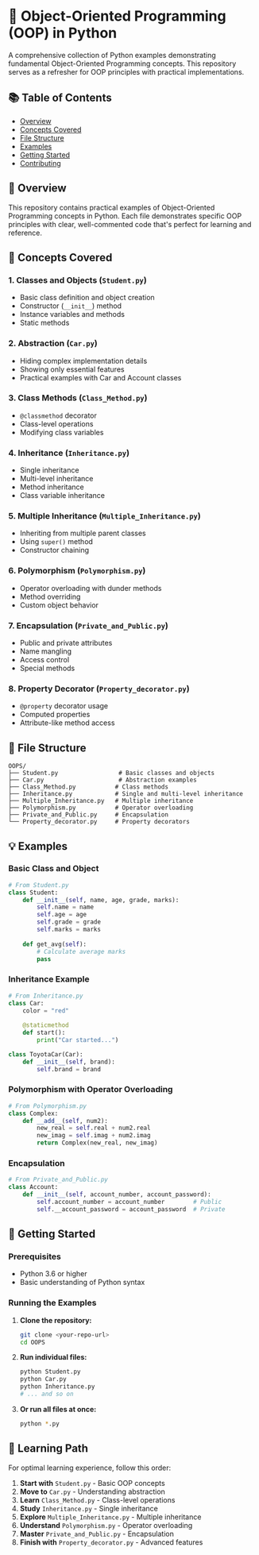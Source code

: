 # 🐍 Object-Oriented Programming (OOP) in Python

A comprehensive collection of Python examples demonstrating fundamental Object-Oriented Programming concepts. This repository serves as a refresher for OOP principles with practical implementations.

## 📚 Table of Contents

- [Overview](#overview)
- [Concepts Covered](#concepts-covered)
- [File Structure](#file-structure)
- [Examples](#examples)
- [Getting Started](#getting-started)
- [Contributing](#contributing)

## 🎯 Overview

This repository contains practical examples of Object-Oriented Programming concepts in Python. Each file demonstrates specific OOP principles with clear, well-commented code that's perfect for learning and reference.

## 🧠 Concepts Covered

### 1. **Classes and Objects** (`Student.py`)
- Basic class definition and object creation
- Constructor (`__init__`) method
- Instance variables and methods
- Static methods

### 2. **Abstraction** (`Car.py`)
- Hiding complex implementation details
- Showing only essential features
- Practical examples with Car and Account classes

### 3. **Class Methods** (`Class_Method.py`)
- `@classmethod` decorator
- Class-level operations
- Modifying class variables

### 4. **Inheritance** (`Inheritance.py`)
- Single inheritance
- Multi-level inheritance
- Method inheritance
- Class variable inheritance

### 5. **Multiple Inheritance** (`Multiple_Inheritance.py`)
- Inheriting from multiple parent classes
- Using `super()` method
- Constructor chaining

### 6. **Polymorphism** (`Polymorphism.py`)
- Operator overloading with dunder methods
- Method overriding
- Custom object behavior

### 7. **Encapsulation** (`Private_and_Public.py`)
- Public and private attributes
- Name mangling
- Access control
- Special methods

### 8. **Property Decorator** (`Property_decorator.py`)
- `@property` decorator usage
- Computed properties
- Attribute-like method access

## 📁 File Structure

```
OOPS/
├── Student.py                 # Basic classes and objects
├── Car.py                     # Abstraction examples
├── Class_Method.py           # Class methods
├── Inheritance.py            # Single and multi-level inheritance
├── Multiple_Inheritance.py   # Multiple inheritance
├── Polymorphism.py           # Operator overloading
├── Private_and_Public.py     # Encapsulation
└── Property_decorator.py     # Property decorators
```

## 💡 Examples

### Basic Class and Object
```python
# From Student.py
class Student:
    def __init__(self, name, age, grade, marks):
        self.name = name
        self.age = age
        self.grade = grade
        self.marks = marks
    
    def get_avg(self):
        # Calculate average marks
        pass
```

### Inheritance Example
```python
# From Inheritance.py
class Car:
    color = "red"
    
    @staticmethod
    def start():
        print("Car started...")

class ToyotaCar(Car):
    def __init__(self, brand):
        self.brand = brand
```

### Polymorphism with Operator Overloading
```python
# From Polymorphism.py
class Complex:
    def __add__(self, num2):
        new_real = self.real + num2.real
        new_imag = self.imag + num2.imag
        return Complex(new_real, new_imag)
```

### Encapsulation
```python
# From Private_and_Public.py
class Account:
    def __init__(self, account_number, account_password):
        self.account_number = account_number        # Public
        self.__account_password = account_password  # Private
```

## 🚀 Getting Started

### Prerequisites
- Python 3.6 or higher
- Basic understanding of Python syntax

### Running the Examples

1. **Clone the repository:**
   ```bash
   git clone <your-repo-url>
   cd OOPS
   ```

2. **Run individual files:**
   ```bash
   python Student.py
   python Car.py
   python Inheritance.py
   # ... and so on
   ```

3. **Or run all files at once:**
   ```bash
   python *.py
   ```

## 📖 Learning Path

For optimal learning experience, follow this order:

1. **Start with** `Student.py` - Basic OOP concepts
2. **Move to** `Car.py` - Understanding abstraction
3. **Learn** `Class_Method.py` - Class-level operations
4. **Study** `Inheritance.py` - Single inheritance
5. **Explore** `Multiple_Inheritance.py` - Multiple inheritance
6. **Understand** `Polymorphism.py` - Operator overloading
7. **Master** `Private_and_Public.py` - Encapsulation
8. **Finish with** `Property_decorator.py` - Advanced features


